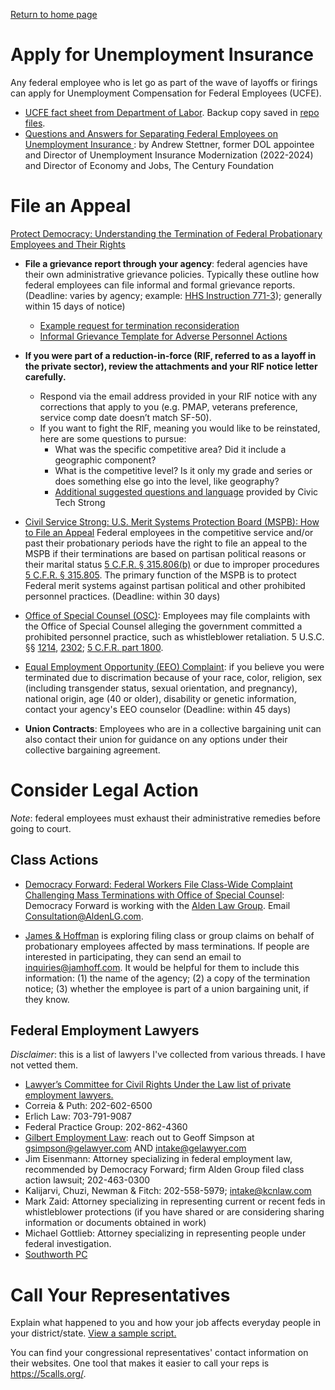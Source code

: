 [Return to home page](README.md)

# Apply for Unemployment Insurance
Any federal employee who is let go as part of the wave of layoffs or firings can apply for Unemployment Compensation for Federal Employees (UCFE).

* [UCFE fact sheet from Department of Labor](https://oui.doleta.gov/unemploy/docs/factsheet/UCFE_FactSheet.pdf). Backup copy saved in [repo files](/files/DOL-UCFE-fact-sheet.pdf).
* [Questions and Answers for Separating Federal Employees on Unemployment Insurance
](https://docs.google.com/document/d/1RISRRrFQkSNpj6xU2RwJnYOJopG8xzoGcGvem0MHa_U/edit?tab=t.0): by Andrew Stettner, former DOL appointee and Director of Unemployment Insurance Modernization (2022-2024) and Director of Economy and Jobs, The Century Foundation

# File an Appeal
[Protect Democracy: Understanding the Termination of Federal Probationary Employees and Their Rights](https://protectdemocracy.org/wp-content/uploads/2025/02/Termination-of-Probationary-employees.pdf)

* **File a grievance report through your agency**: federal agencies have their own administrative grievance policies. Typically these outline how federal employees can file informal and formal grievance reports. (Deadline: varies by agency; example: [HHS Instruction 771-3](https://www.hhs.gov/sites/default/files/hr-resource-library-771-1.pdf)); generally within 15 days of notice)
    * [Example request for termination reconsideration](files/reconsideration-request-template.md)
    * [Informal Grievance Template for Adverse Personnel Actions](https://www.muellershewrote.com/p/informal-grievance-template-for-adverse)

* **If you were part of a reduction-in-force (RIF, referred to as a layoff in the private sector), review the attachments and your RIF notice letter carefully.** 
    * Respond via the email address provided in your RIF notice with any corrections that apply to you (e.g. PMAP, veterans preference, service comp date doesn’t match SF-50).
    * If you want to fight the RIF, meaning you would like to be reinstated, here are some questions to pursue:
        * What was the specific competitive area? Did it include a geographic component?
        * What is the competitive level? Is it only my grade and series or does something else go into the level, like geography?
        * [Additional suggested questions and language](https://docs.civictechstrong.org/s/7b0a4147-a921-469c-aee4-d340f632cc44) provided by Civic Tech Strong

* [Civil Service Strong: U.S. Merit Systems Protection Board (MSPB): How to File an Appeal](https://www.civilservicestrong.org/resource/us-mspb-how-to-file-an-appeal) Federal employees in the competitive service and/or past their probationary periods have the right to file an appeal to the MSPB if their terminations are based on partisan political reasons or their marital status [5 C.F.R. § 315.806(b)](https://www.law.cornell.edu/cfr/text/5/315.806) or due to improper procedures [5 C.F.R. § 315.805](https://www.law.cornell.edu/cfr/text/5/315.805). The primary function of the MSPB is to protect Federal merit systems against partisan political and other prohibited personnel practices. (Deadline: within 30 days)

* [Office of Special Counsel (OSC)](https://osc.gov/Services/Pages/PPP-FileComplaint.aspx): Employees may file complaints with the Office of Special Counsel alleging the government committed a prohibited personnel practice, such as whistleblower retaliation. 5 U.S.C. §§ [1214](https://www.law.cornell.edu/uscode/text/5/1214), [2302](https://www.law.cornell.edu/uscode/text/5/2302); [5 C.F.R. part 1800](https://www.ecfr.gov/current/title-5/chapter-VIII/part-1800). 

* [Equal Employment Opportunity (EEO) Complaint](https://www.eeoc.gov/federal-sector/overview-federal-sector-eeo-complaint-process): if you believe you were terminated due to discrimation because of your race, color, religion, sex (including transgender status, sexual orientation, and pregnancy), national origin, age (40 or older), disability or genetic information, contact your agency's EEO counselor (Deadline: within 45 days)

* **Union Contracts**: Employees who are in a collective bargaining unit can also contact their union for guidance on any options under their collective bargaining agreement.

# Consider Legal Action
*Note*: federal employees must exhaust their administrative remedies before going to court.

## Class Actions
* [Democracy Forward: Federal Workers File Class-Wide Complaint Challenging Mass Terminations with Office of Special Counsel](https://democracyforward.org/updates/federal-workers-file-class-wide-complaint-challenging-mass-terminations-with-office-of-special-counsel/): Democracy Forward is working with the [Alden Law Group](https://www.employmentlawfederal.com/). Email Consultation@AldenLG.com.

* [James & Hoffman](https://www.jamhoff.com/) is exploring filing class or group claims on behalf of probationary employees affected by mass terminations. If people are interested in participating, they can send an email to inquiries@jamhoff.com. It would be helpful for them to include this information: (1) the name of the agency; (2) a copy of the termination notice; (3) whether the employee is part of a union bargaining unit, if they know.

## Federal Employment Lawyers
*Disclaimer*: this is a list of lawyers I've collected from various threads. I have not vetted them.
* [Lawyer’s Committee for Civil Rights Under the Law list of private employment lawyers.](https://docs.google.com/document/d/1y8Ql_dP6m4adUvNof7GD8M5DuzyDX0B4s6q4kYX7xY0/edit?tab=t.0)
* Correia & Puth: 202-602-6500
* Erlich Law: 703-791-9087
* Federal Practice Group: 202-862-4360
* [Gilbert Employment Law](https://www.gelawyer.com/): reach out to Geoff Simpson at gsimpson@gelawyer.com AND intake@gelawyer.com
* Jim Eisenmann: Attorney specializing in federal employment law, recommended by Democracy Forward; firm Alden Group filed class action lawsuit; 202-463-0300
* Kalijarvi, Chuzi, Newman & Fitch: 202-558-5979; intake@kcnlaw.com
* Mark Zaid: Attorney specializing in representing current or recent feds in whistleblower protections (if you have shared or are considering sharing information or documents obtained in work)
* Michael Gottlieb: Attorney specializing in representing people under federal investigation.
* [Southworth PC](https://www.attorneysforfederalemployees.com/)

# Call Your Representatives

Explain what happened to you and how your job affects everyday people in your district/state. [View a sample script.](https://docs.google.com/document/d/1ND8PKeDeHlYy__COetAyeAZgrlA2kmNGrvznLG5qE0U/edit?tab=t.0)

You can find your congressional representatives' contact information on their websites. One tool that makes it easier to call your reps is https://5calls.org/.
